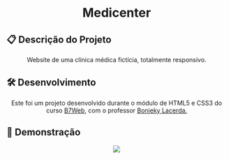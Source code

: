 <h1 align="center">Medicenter</h1>

## 📋 Descrição do Projeto
<p align="center">Website de uma clínica médica fictícia, totalmente responsivo.</p>

## 🛠️ Desenvolvimento
<p align="center">Este foi um projeto desenvolvido durante o módulo de HTML5 e CSS3 do curso <a href=https://b7web.com.br^^>B7Web</a>, com o professor <a href="https://www.linkedin.com/in/bonieky/?originalSubdomain=br">Bonieky Lacerda.</a></p>

## 🔎 Demonstração
<p align="center">
  <img src="assets/images/apresentacao.gif">
</p>
